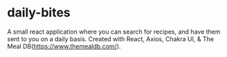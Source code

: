 # daily-bites
A small react application where you can search for recipes, and have them sent to you on a daily basis. Created with React, Axios, Chakra UI, & The Meal DB(https://www.themealdb.com/).
